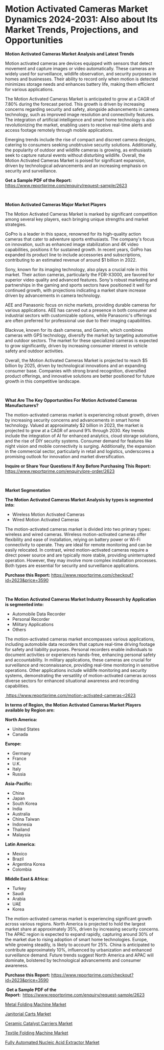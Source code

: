 <p><h1>Motion Activated Cameras Market Dynamics 2024-2031: Also about Its Market Trends, Projections, and Opportunities</h1></p><p><strong>Motion Activated Cameras Market Analysis and Latest Trends</strong></p>
<p><p>Motion activated cameras are devices equipped with sensors that detect movement and capture images or video automatically. These cameras are widely used for surveillance, wildlife observation, and security purposes in homes and businesses. Their ability to record only when motion is detected minimizes storage needs and enhances battery life, making them efficient for various applications.</p><p>The Motion Activated Cameras Market is anticipated to grow at a CAGR of 7.80% during the forecast period. This growth is driven by increasing concerns regarding security and safety, alongside advancements in camera technology, such as improved image resolution and connectivity features. The integration of artificial intelligence and smart home technology is also revolutionizing the market, enabling users to receive real-time alerts and access footage remotely through mobile applications.</p><p>Emerging trends include the rise of compact and discreet camera designs, catering to consumers seeking unobtrusive security solutions. Additionally, the popularity of outdoor and wildlife cameras is growing, as enthusiasts seek to capture natural events without disturbing wildlife. Overall, the Motion Activated Cameras Market is poised for significant expansion, driven by technological advancements and an increasing emphasis on security and surveillance.</p></p>
<p><strong>Get a Sample PDF of the Report:&nbsp;</strong> <a href="https://www.reportprime.com/enquiry/request-sample/2623">https://www.reportprime.com/enquiry/request-sample/2623</a></p>
<p>&nbsp;</p>
<p><strong>Motion Activated Cameras Major Market Players</strong></p>
<p><p>The Motion Activated Cameras Market is marked by significant competition among several key players, each bringing unique strengths and market strategies. </p><p>GoPro is a leader in this space, renowned for its high-quality action cameras that cater to adventure sports enthusiasts. The company's focus on innovation, such as enhanced image stabilization and 4K video capabilities, positions it for sustained growth. In recent years, GoPro has expanded its product line to include accessories and subscriptions, contributing to an estimated revenue of around $1 billion in 2022.</p><p>Sony, known for its imaging technology, also plays a crucial role in this market. Their action cameras, particularly the FDR-X3000, are favored for superior video quality and advanced features. Sony's robust marketing and partnerships in the gaming and sports sectors have positioned it well for continued growth, with projections indicating a market share increase driven by advancements in camera technology.</p><p>AEE and Panasonic focus on niche markets, providing durable cameras for various applications. AEE has carved out a presence in both consumer and industrial sectors with customizable options, while Panasonic's offerings are often preferred for professional use due to their imaging capabilities.</p><p>Blackvue, known for its dash cameras, and Garmin, which combines cameras with GPS technology, diversify the market by targeting automotive and outdoor sectors. The market for these specialized cameras is expected to grow significantly, driven by increasing consumer interest in vehicle safety and outdoor activities.</p><p>Overall, the Motion Activated Cameras Market is projected to reach $5 billion by 2025, driven by technological innovations and an expanding consumer base. Companies with strong brand recognition, diversified product offerings, and innovative solutions are better positioned for future growth in this competitive landscape.</p></p>
<p>&nbsp;</p>
<p><strong>What Are The Key Opportunities For Motion Activated Cameras Manufacturers?</strong></p>
<p><p>The motion-activated cameras market is experiencing robust growth, driven by increasing security concerns and advancements in smart home technology. Valued at approximately $2 billion in 2023, the market is projected to grow at a CAGR of around 9% through 2030. Key trends include the integration of AI for enhanced analytics, cloud storage solutions, and the rise of DIY security systems. Consumer demand for features like night vision and mobile connectivity is surging. Additionally, the expansion in the commercial sector, particularly in retail and logistics, underscores a promising outlook for innovation and market diversification.</p></p>
<p><strong>Inquire or Share Your Questions If Any Before Purchasing This Report:</strong> <a href="https://www.reportprime.com/enquiry/pre-order/2623">https://www.reportprime.com/enquiry/pre-order/2623</a></p>
<p>&nbsp;</p>
<p><strong>Market Segmentation</strong></p>
<p><strong>The Motion Activated Cameras Market Analysis by types is segmented into:</strong></p>
<p><ul><li>Wireless Motion Activated Cameras</li><li>Wired Motion Activated Cameras</li></ul></p>
<p><p>The motion-activated cameras market is divided into two primary types: wireless and wired cameras. Wireless motion-activated cameras offer flexibility and ease of installation, relying on battery power or Wi-Fi connectivity to operate. They are ideal for remote monitoring and can be easily relocated. In contrast, wired motion-activated cameras require a direct power source and are typically more stable, providing uninterrupted operation. However, they may involve more complex installation processes. Both types are essential for security and surveillance applications.</p></p>
<p><strong>Purchase this Report:&nbsp;</strong><a href="https://www.reportprime.com/checkout?id=2623&price=3590">https://www.reportprime.com/checkout?id=2623&price=3590</a></p>
<p>&nbsp;</p>
<p><strong>The Motion Activated Cameras Market Industry Research by Application is segmented into:</strong></p>
<p><ul><li>Automobile Data Recorder</li><li>Personal Recorder</li><li>Military Applications</li><li>Others</li></ul></p>
<p><p>The motion-activated cameras market encompasses various applications, including automobile data recorders that capture real-time driving footage for safety and liability purposes. Personal recorders enable individuals to document activities or experiences hands-free, enhancing personal safety and accountability. In military applications, these cameras are crucial for surveillance and reconnaissance, providing real-time monitoring in sensitive operations. Other applications include wildlife monitoring and security systems, demonstrating the versatility of motion-activated cameras across diverse sectors for enhanced situational awareness and recording capabilities.</p></p>
<p><a href="https://www.reportprime.com/motion-activated-cameras-r2623">&nbsp;https://www.reportprime.com/motion-activated-cameras-r2623</a></p>
<p><strong>In terms of Region, the Motion Activated Cameras Market Players available by Region are:</strong></p>
<p>
    <p> <strong> North America: </strong>
        <ul>
            <li>United States</li>
            <li>Canada</li>
        </ul>
        </p> 
    <p> <strong> Europe: </strong>
        <ul>
            <li>Germany</li>
            <li>France</li>
            <li>U.K.</li>
            <li>Italy</li>
            <li>Russia</li>
        </ul>
        </p> 
    <p> <strong> Asia-Pacific: </strong>
        <ul>
            <li>China</li>
            <li>Japan</li>
            <li>South Korea</li>
            <li>India</li>
            <li>Australia</li>
            <li>China Taiwan</li>
            <li>Indonesia</li>
            <li>Thailand</li>
            <li>Malaysia</li>
        </ul>
        </p> 
    <p> <strong> Latin America: </strong>
        <ul>
            <li>Mexico</li>
            <li>Brazil</li>
            <li>Argentina Korea</li>
            <li>Colombia</li>
        </ul>
        </p> 
    <p> <strong> Middle East & Africa: </strong>
        <ul>
            <li>Turkey</li>
            <li>Saudi</li>
            <li>Arabia</li>
            <li>UAE</li>
            <li>Korea</li>
        </ul>
    </p>
    </p>
<p><p>The motion-activated cameras market is experiencing significant growth across various regions. North America is projected to hold the largest market share at approximately 35%, driven by increasing security concerns. The APAC region is expected to expand rapidly, capturing around 30% of the market due to rising adoption of smart home technologies. Europe, while growing steadily, is likely to account for 25%. China is anticipated to contribute approximately 10%, influenced by urbanization and enhanced surveillance demand. Future trends suggest North America and APAC will dominate, bolstered by technological advancements and consumer awareness.</p></p>
<p><strong>Purchase this Report: </strong><a href="https://www.reportprime.com/checkout?id=2623&price=3590">https://www.reportprime.com/checkout?id=2623&price=3590</a></p>
<p>&nbsp;<strong>Get a Sample PDF of the Report:&nbsp;&nbsp;</strong><a href="https://www.reportprime.com/enquiry/request-sample/2623">https://www.reportprime.com/enquiry/request-sample/2623</a></p>
<p><strong></strong></p>
<p><p><a href="https://www.linkedin.com/pulse/global-metal-folding-machine-market-trends-analysis-future-ctjhf?trackingId=ukGwPOg9SneFaeXQyoHpuQ%3D%3D">Metal Folding Machine Market</a></p><p><a href="https://www.linkedin.com/pulse/janitorial-carts-market-trends-regional-insights-forecasted-wx1qf?trackingId=MHBXISt7QH6pD4LprZsLWw%3D%3D">Janitorial Carts Market</a></p><p><a href="https://issuu.com/reportprime-2/docs/ceramic-catalyst-carriers-market-si_636999dbe10ec1">Ceramic Catalyst Carriers Market</a></p><p><a href="https://www.linkedin.com/pulse/future-trajectory-textile-folding-machine-market-emerging-kncjf?trackingId=2w%2BdwIJOQXKWbab76tEHaQ%3D%3D">Textile Folding Machine Market</a></p><p><a href="https://issuu.com/reportprime-2/docs/fully-automated-nucleic-acid-extrac_33a857cf38db99">Fully Automated Nucleic Acid Extractor Market</a></p></p>